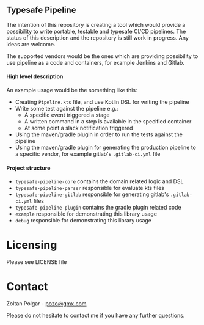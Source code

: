 ## Typesafe Pipeline

The intention of this repository is creating a tool which would provide a possibility to write portable, testable and typesafe CI/CD pipelines. The status of this description and the repository is still work in progress. Any ideas are welcome.  

The supported vendors would be the ones which are providing possibility to use pipeline as a code and containers, for example Jenkins and Gitlab.   

#### High level description 

An example usage would be the something like this:

 - Creating `Pipeline.kts` file, and use Kotlin DSL for writing the pipeline
 - Write some test against the pipeline e.g.:
   - A specific event triggered a stage  
   - A written command in a step is available in the specified container
   - At some point a slack notification triggered 
 - Using the maven/gradle plugin in order to run the tests against the pipeline
 - Using the maven/gradle plugin for generating the production pipeline to a specific vendor, for example gitlab's `.gitlab-ci.yml` file
 
#### Project structure

 - `typesafe-pipeline-core` contains the domain related logic and DSL
 - `typesafe-pipeline-parser` responsible for evaluate kts files 
 - `typesafe-pipeline-gitlab` responsible for generating gitlab's `.gitlab-ci.yml` files
 - `typesafe-pipeline-plugin` contains the gradle plugin related code
 - `example` responsible for demonstrating this library usage
 - `debug` responsible for demonstrating this library usage

# Licensing 

Please see LICENSE file

# Contact

Zoltan Polgar - pozo@gmx.com

Please do not hesitate to contact me if you have any further questions.
